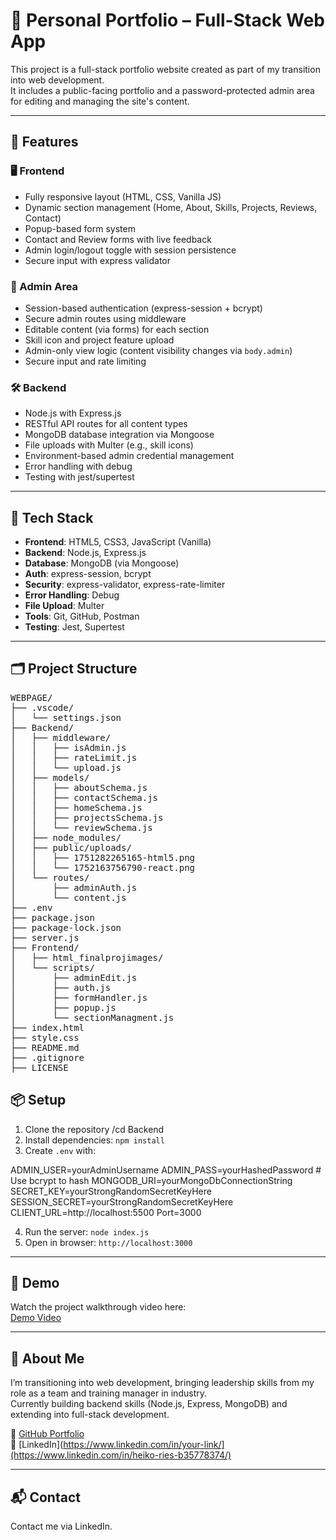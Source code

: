 # 🧩 Personal Portfolio – Full-Stack Web App

This project is a full-stack portfolio website created as part of my transition into web development.  
It includes a public-facing portfolio and a password-protected admin area for editing and managing the site's content.

---

## 🚀 Features

### 🖥️ Frontend
- Fully responsive layout (HTML, CSS, Vanilla JS)
- Dynamic section management (Home, About, Skills, Projects, Reviews, Contact)
- Popup-based form system
- Contact and Review forms with live feedback
- Admin login/logout toggle with session persistence
- Secure input with express validator

### 🔐 Admin Area
- Session-based authentication (express-session + bcrypt)
- Secure admin routes using middleware
- Editable content (via forms) for each section
- Skill icon and project feature upload
- Admin-only view logic (content visibility changes via `body.admin`)
- Secure input and rate limiting

### 🛠️ Backend
- Node.js with Express.js
- RESTful API routes for all content types
- MongoDB database integration via Mongoose
- File uploads with Multer (e.g., skill icons)
- Environment-based admin credential management
- Error handling with debug
- Testing with jest/supertest

---

## 🧱 Tech Stack

- **Frontend**: HTML5, CSS3, JavaScript (Vanilla)
- **Backend**: Node.js, Express.js
- **Database**: MongoDB (via Mongoose)
- **Auth**: express-session, bcrypt
- **Security**: express-validator, express-rate-limiter
- **Error Handling**: Debug
- **File Upload**: Multer
- **Tools**: Git, GitHub, Postman
- **Testing**: Jest, Supertest

---

## 🗂️ Project Structure
<pre>
WEBPAGE/
├── .vscode/
│   └── settings.json
├── Backend/
│   ├── middleware/
│   │   ├── isAdmin.js
│   │   ├── rateLimit.js
│   │   └── upload.js
│   ├── models/
│   │   ├── aboutSchema.js
│   │   ├── contactSchema.js
│   │   ├── homeSchema.js
│   │   ├── projectsSchema.js
│   │   └── reviewSchema.js
│   ├── node_modules/
│   ├── public/uploads/
│   │   ├── 1751282265165-html5.png
│   │   └── 1752163756790-react.png
│   └── routes/
│       ├── adminAuth.js
│       └── content.js
├── .env
├── package.json
├── package-lock.json
├── server.js
├── Frontend/
│   ├── html_finalprojimages/
│   └── scripts/
│       ├── adminEdit.js
│       ├── auth.js
│       ├── formHandler.js
│       ├── popup.js
│       └── sectionManagment.js
├── index.html
├── style.css
├── README.md
├── .gitignore
├── LICENSE
</pre>

## 📦 Setup

1. Clone the repository  /cd Backend
2. Install dependencies: `npm install`  
3. Create `.env` with:

ADMIN_USER=yourAdminUsername
ADMIN_PASS=yourHashedPassword  # Use bcrypt to hash
MONGODB_URI=yourMongoDbConnectionString
SECRET_KEY=yourStrongRandomSecretKeyHere
SESSION_SECRET=yourStrongRandomSecretKeyHere
CLIENT_URL=http://localhost:5500
Port=3000

4. Run the server: `node index.js`  
5. Open in browser: `http://localhost:3000`

---

## 🎥 Demo

Watch the project walkthrough video here:  
[Demo Video](https://www.loom.com/share/daa253b0a7204864935d6510a621b044?sid=5689b276-e205-4852-9bb8-ec64ea5ca19a)

---

## 👤 About Me

I’m transitioning into web development, bringing leadership skills from my role as a team and training manager in industry.  
Currently building backend skills (Node.js, Express, MongoDB) and extending into full-stack development.

🔗 [GitHub Portfolio](https://github.com/Hikko218)  
🔗 [LinkedIn](https://www.linkedin.com/in/your-link/](https://www.linkedin.com/in/heiko-ries-b35778374/)

---

## 📬 Contact

Contact me via LinkedIn.
